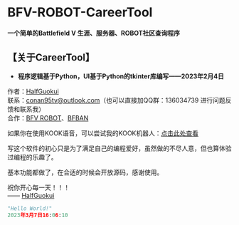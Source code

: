 # BFV-ROBOT-CareerTool

**一个简单的Battlefield V 生涯、服务器、ROBOT社区查询程序**  

## 【关于CareerTool】  
* **程序逻辑基于Python，UI基于Python的tkinter库编写——2023年2月4日**  

作者：[HalfGuokui](https://space.bilibili.com/429906931/)    
联系：conan95tv@outlook.com（也可以直接加QQ群：136034739 进行问题反馈和联系我）  
合作：[BFV ROBOT](https://bfv.zth.ink/home)、[BFBAN](https://bfban.gametools.network/?love=%E2%9D%A4)  
  
如果你在使用KOOK语音，可以尝试我的KOOK机器人：[点击此处查看](https://www.botmarket.cn/bots?id=157)  
  
写这个软件的初心只是为了满足自己的编程爱好，虽然做的不尽人意，但也算体验过编程的乐趣了。  

基本功能都做了，在合适的时候会开放源码，感谢使用。  

祝你开心每一天！！！  
                   —— [HalfGuokui](https://space.bilibili.com/429906931/)
```python
"Hello World!"
2023年3月7日16:06:10  
